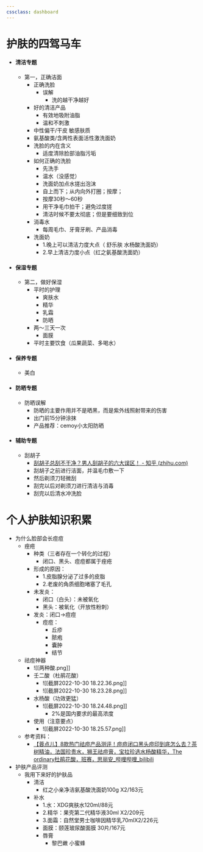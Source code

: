 ```yaml
---
cssclass: dashboard
---
```


# 护肤的四驾马车
- #### 清洁专题
	- 第一，正确洁面
		- 正确洗脸
			- 误解
				- 洗的越干净越好
		- 好的清洁产品
			- 有效地吸附油脂
			- 温和不刺激
		- 中性偏干/干皮 敏感肤质
		- 氨基酸类/含两性表面活性激洗面奶
		- 洗脸的内在含义
			- 适度清除脸部油脂污垢
		- 如何正确的洗脸
			- 先洗手
			- 温水（没感觉）
			- 洗面奶加点水搓出泡沫
			- 自上而下；从内向外打圈；按摩；
			- 按摩30秒～60秒
			- 用干净毛巾拍干；避免过度搓
			- 清洁时候不要太彻底；但是要细致到位
		- 消毒水
			- 每周毛巾、牙膏牙刷、产品消毒
		- 洗面奶
			- 1.晚上可以清洁力度大点（ 舒乐肤 水杨酸洗面奶）
			- 2.早上清洁力度小点（红之氨基酸洗面奶）
- #### 保湿专题
	- 第二，做好保湿
		- 平时的护理
			- 爽肤水
			- 精华
			- 乳霜
			- 防晒
		- 两～三天一次
			- 面膜
		- 平时主要饮食（瓜果蔬菜、多喝水）
- #### 保养专题
	- 美白
- #### 防晒专题
	- 防晒误解
		- 防晒的主要作用并不是晒黑，而是紫外线照射带来的伤害
		- 出门前15分钟涂抹
		- 产品推荐：cemoy小太阳防晒
- #### 辅助专题
	- 刮胡子
		- [刮胡子总刮不干净？男人刮胡子的六大误区！ - 知乎 (zhihu.com)](https://zhuanlan.zhihu.com/p/140760499)
		- 刮胡子之前进行洁面，并温毛巾敷一下
		- 然后剃须刀轻微刮
		- 刮完以后对剃须刀进行清洁与消毒
		- 刮完以后清水冲洗脸

# 个人护肤知识积累
- 为什么脸部会长痘痘
	- 痤疮
		- 种类（三者存在一个转化的过程）
			- 闭口、黑头、痘痘都属于痤疮 
		- 形成的原因：
			- 1.皮脂腺分泌了过多的皮脂
			- 2.老废的角质细胞堵塞了毛孔
		- 未发炎：
			- 闭口（白头）：未被氧化
			- 黑头：被氧化（开放性粉刺）
		- 发炎：闭口→痘痘
			- 痘痘：
				- 丘疹
				- 脓疱
				- 囊肿
				- 结节
	- 祛痘神器
		- ![[两种酸.png]]
		- 壬二酸（杜鹃花酸）
			- ![[截屏2022-10-30 18.22.36.png]]
			- ![[截屏2022-10-30 18.23.28.png]]
		- 水杨酸（功效更猛）
			- ![[截屏2022-10-30 18.24.48.png]]
				- 2%是国内要求的最高浓度
		- 使用（注意要点）
			- ![[截屏2022-10-30 18.25.57.png]]
	- 参考资料：
		- [【蓉点儿】8款热门祛痘产品测评！痘痘闭口黑头痘印到底怎么去？茶树精油，法国珍贵水，狮王祛痘膏，宝拉珍选水杨酸精华，The ordinary杜鹃花酸，班赛，思丽安_哔哩哔哩_bilibili](https://www.bilibili.com/video/BV1Vx411L7Te/?from=search&seid=5497099524396747387&spm_id_from=333.337.0.0&vd_source=025a435f75f64171dd9cd96896be80a4)
- 护肤产品评测
	- 我用下来好的护肤品
		- 清洁
			- 红之小亲净洁氨基酸洗面奶100g X2/163元
		-  补水
			- 1.水：XDG爽肤水120ml/88元
			- 2.精华：果壳第二代精华液30ml X2/209元
			- 3.面霜：自然堂男士咖啡因精华乳70mlX2/226元
			- 面膜：颐莲玻尿酸面膜 30片/167元
			- 唇膏
				- 黎巴嫩 小蜜蜂
